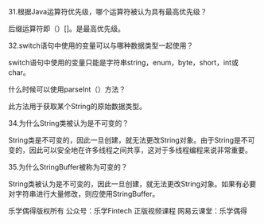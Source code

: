 31.根据Java运算符优先级，哪个运算符被认为具有最高优先级？

后缀运算符即（）[]。是最高优先级。



32.switch语句中使用的变量可以与哪种数据类型一起使用？

switch语句中使用的变量只能是字符串string，enum，byte，short，int或char。



什么时候可以使用parseInt（）方法？

此方法用于获取某个String的原始数据类型。



34.为什么String类被认为是不可变的？

String类是不可变的，因此一旦创建，就无法更改String对象。由于String是不可变的，因此可以安全地在许多线程之间共享，这对于多线程编程来说非常重要。



35.为什么StringBuffer被称为可变的？

String类被认为是不可变的，因此一旦创建，就无法更改String对象。如果有必要对字符串进行大量修改，则应使用StringBuffer。





乐学偶得版权所有  公众号：乐学Fintech  正版视频课程 网易云课堂：乐学偶得 